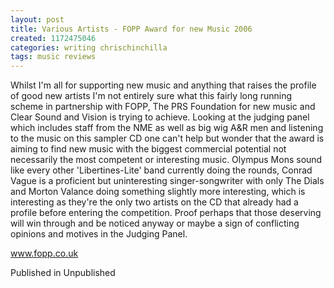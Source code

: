 ```yaml
---
layout: post
title: Various Artists - FOPP Award for new Music 2006
created: 1172475046
categories: writing chrischinchilla
tags: music reviews
---
```


Whilst I'm all for supporting new music and anything that raises the profile of good new artists I'm not entirely sure what this fairly long running scheme in partnership with FOPP, The PRS Foundation for new music and Clear Sound and Vision is trying to achieve. Looking at the judging panel which includes staff from the NME as well as big wig A&R men and listening to the music on this sampler CD one can't help but wonder that the award is aiming to find new music with the biggest commercial potential not necessarily the most competent or interesting music. Olympus Mons sound like every other 'Libertines-Lite' band currently doing the rounds, Conrad Vague is a proficient but uninteresting singer-songwriter with only The Dials and Morton Valance doing something slightly more interesting, which is interesting as they're the only two artists on the CD that already had a profile before entering the competition. Proof perhaps that those deserving will win through and be noticed anyway or maybe a sign of conflicting opinions and motives in the Judging Panel.

<a href=http://www.fopp.co.uk target=_blank>www.fopp.co.uk</a>

Published in Unpublished
